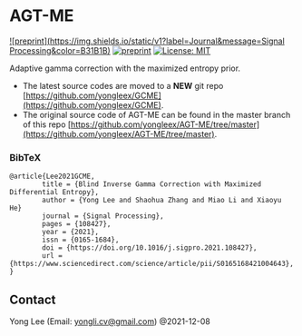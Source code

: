 # AGT-ME
[![preprint](https://img.shields.io/static/v1?label=Journal&message=Signal Processing&color=B31B1B)](https://doi.org/10.1016/j.sigpro.2021.108427)
[![preprint](https://img.shields.io/static/v1?label=arXiv&message=2007.02246&color=B31B1B)](http://arxiv.org/abs/2007.02246)
[![License: MIT](https://img.shields.io/badge/License-MIT-yellow.svg)](https://opensource.org/licenses/MIT)

Adaptive gamma correction with the maximized entropy prior.

- The latest source codes are moved to a __NEW__ git repo [https://github.com/yongleex/GCME](https://github.com/yongleex/GCME).
- The original source code of AGT-ME can be found in the master branch of this repo [https://github.com/yongleex/AGT-ME/tree/master](https://github.com/yongleex/AGT-ME/tree/master). 

### BibTeX

```
@article{Lee2021GCME,
		title = {Blind Inverse Gamma Correction with Maximized Differential Entropy},
		author = {Yong Lee and Shaohua Zhang and Miao Li and Xiaoyu He}
		journal = {Signal Processing},
		pages = {108427},
		year = {2021},
		issn = {0165-1684},
		doi = {https://doi.org/10.1016/j.sigpro.2021.108427},
		url = {https://www.sciencedirect.com/science/article/pii/S0165168421004643},
}
```

## Contact
Yong Lee (Email: yongli.cv@gmail.com) @2021-12-08

